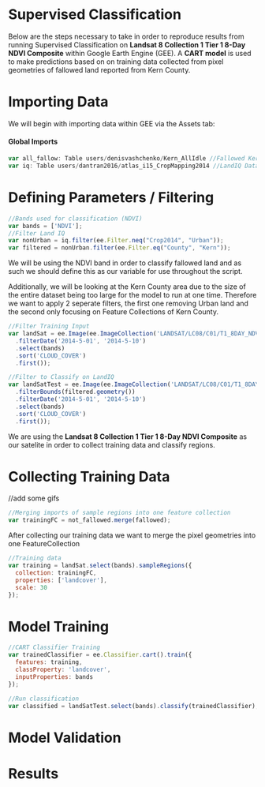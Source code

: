 # Supervised Classification 
Below are the steps necessary to take in order to reproduce results from running Supervised Classification on **Landsat 8 Collection 1 Tier 1 8-Day NDVI Composite** within Google Earth Engine (GEE). A **CART model** is used to make predictions based on on training data collected from pixel geometries of fallowed land reported from Kern County.  
# Importing Data
We will begin with importing data within GEE via the Assets tab:

#### Global Imports
~~~~javascript
var all_fallow: Table users/denisvashchenko/Kern_AllIdle //Fallowed Kern County Data
var iq: Table users/dantran2016/atlas_i15_CropMapping2014 //LandIQ Data
~~~~

# Defining Parameters / Filtering
~~~~javascript
//Bands used for classification (NDVI)
var bands = ['NDVI'];
//Filter Land IQ
var nonUrban = iq.filter(ee.Filter.neq("Crop2014", "Urban"));
var filtered = nonUrban.filter(ee.Filter.eq("County", "Kern"));
~~~~
We will be using the NDVI band in order to classify fallowed land and as such we should define this as our variable for use throughout the script.

Additionally, we will be looking at the Kern County area due to the size of the entire dataset being too large for the model to run at one time. Therefore we want to apply 2 seperate filters, the first one removing Urban land and the second only focusing on Feature Collections of Kern County. 

~~~~javascript
//Filter Training Input
var landSat = ee.Image(ee.ImageCollection('LANDSAT/LC08/C01/T1_8DAY_NDVI')
  .filterDate('2014-5-01', '2014-5-10')
  .select(bands)
  .sort('CLOUD_COVER')
  .first());

//Filter to Classify on LandIQ
var landSatTest = ee.Image(ee.ImageCollection('LANDSAT/LC08/C01/T1_8DAY_NDVI')
  .filterBounds(filtered.geometry())
  .filterDate('2014-5-01', '2014-5-10')
  .select(bands)
  .sort('CLOUD_COVER')
  .first());
~~~~
We are using the **Landsat 8 Collection 1 Tier 1 8-Day NDVI Composite** as our satelite in order to collect training data and classify regions. 

# Collecting Training Data

//add some gifs 

~~~~javascript
//Merging imports of sample regions into one feature collection
var trainingFC = not_fallowed.merge(fallowed);
~~~~
After collecting our training data we want to merge the pixel geometries into one FeatureCollection

~~~~javascript
//Training data
var training = landSat.select(bands).sampleRegions({
  collection: trainingFC,
  properties: ['landcover'],
  scale: 30
});
~~~~


# Model Training
~~~~javascript
//CART Classifier Training
var trainedClassifier = ee.Classifier.cart().train({
  features: training,
  classProperty: 'landcover', 
  inputProperties: bands
});

//Run classification 
var classified = landSatTest.select(bands).classify(trainedClassifier);
~~~~

# Model Validation 

# Results

